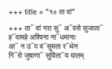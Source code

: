 +++
title = "१० ता वां"

+++
ता᳓ वां नरा सु᳓ अ᳓वसे सुजाता᳓  
ह᳓वामहे अश्विना ना᳓धमानाः  
आ᳓ न उ᳓प व᳓सुमता र᳓थेन  
गि᳓रो जुषाणा᳓ सुविता᳓य यातम्